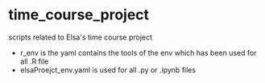 # time_course_project
scripts related to Elsa's time course project
* r_env is the yaml contains the tools of the env which has been used for all .R file
* elsaProejct_env.yaml is used for all .py or .ipynb files
